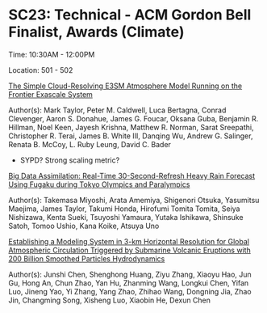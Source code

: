 # SC23: Technical - ACM Gordon Bell Finalist, Awards (Climate)

Time: 10:30AM - 12:00PM

Location: 501 - 502

[The Simple Cloud-Resolving E3SM Atmosphere Model Running on the Frontier Exascale System](https://sc23.conference-program.com/presentation/?id=gbv102&sess=sess298)

Author(s): Mark Taylor, Peter M. Caldwell, Luca Bertagna, Conrad Clevenger, Aaron S. Donahue, James G. Foucar, Oksana Guba, Benjamin R. Hillman, Noel Keen, Jayesh Krishna, 
Matthew R. Norman, Sarat Sreepathi, Christopher R. Terai, James B. White III, Danqing Wu, Andrew G. Salinger, Renata B. McCoy, L. Ruby Leung, David C. Bader

- SYPD? Strong scaling metric?


[Big Data Assimilation: Real-Time 30-Second-Refresh Heavy Rain Forecast Using Fugaku during Tokyo Olympics and Paralympics](https://sc23.conference-program.com/presentation/?id=gbv104&sess=sess298)

Author(s): Takemasa Miyoshi, Arata Amemiya, Shigenori Otsuka, Yasumitsu Maejima, James Taylor, Takumi Honda, Hirofumi Tomita Tomita, Seiya Nishizawa, Kenta Sueki, 
Tsuyoshi Yamaura, Yutaka Ishikawa, Shinsuke Satoh, Tomoo Ushio, Kana Koike, Atsuya Uno


[Establishing a Modeling System in 3-km Horizontal Resolution for Global Atmospheric Circulation Triggered by Submarine Volcanic Eruptions with 200 Billion Smoothed Particles Hydrodynamics](https://sc23.conference-program.com/presentation/?id=gbv103&sess=sess298)

Author(s): Junshi Chen, Shenghong Huang, Ziyu Zhang, Xiaoyu Hao, Jun Gu, Hong An, Chun Zhao, Yan Hu, Zhanming Wang, Longkui Chen, Yifan Luo, Jineng Yao, Yi Zhang, Yang Zhao, Zhihao Wang, Dongning Jia, Zhao Jin, Changming Song, Xisheng Luo, Xiaobin He, Dexun Chen
